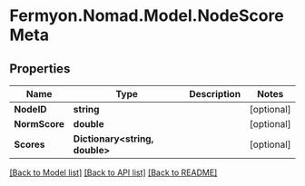 # Fermyon.Nomad.Model.NodeScoreMeta

## Properties

Name | Type | Description | Notes
------------ | ------------- | ------------- | -------------
**NodeID** | **string** |  | [optional] 
**NormScore** | **double** |  | [optional] 
**Scores** | **Dictionary&lt;string, double&gt;** |  | [optional] 

[[Back to Model list]](../README.md#documentation-for-models) [[Back to API list]](../README.md#documentation-for-api-endpoints) [[Back to README]](../README.md)

